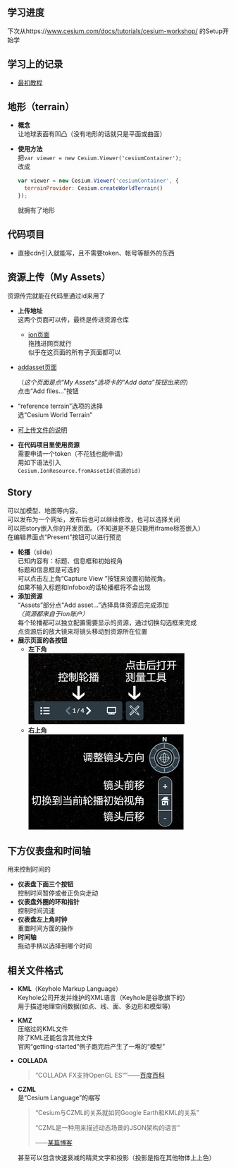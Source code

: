 ## 学习进度

下次从https://www.cesium.com/docs/tutorials/cesium-workshop/ 的Setup开始学

## 学习上的记录

- [最初教程](https://cesium.com/ion/stories?t=welcome)

## 地形（terrain）

- **概念**  
  让地球表面有凹凸（没有地形的话就只是平面或曲面）
  
- **使用方法**  
  把`var viewer = new Cesium.Viewer('cesiumContainer');`  
  改成  
  
  ```javascript
  var viewer = new Cesium.Viewer('cesiumContainer', {
    terrainProvider: Cesium.createWorldTerrain()
  });
  ```
  就拥有了地形

## 代码项目

- 直接cdn引入就能写，且不需要token、帐号等额外的东西

## 资源上传（My Assets）

资源传完就能在代码里通过id来用了

- **上传地址**  
  这两个页面可以传，最终是传进资源仓库

  - [ion页面](https://cesium.com/ion)  
    拖拽进网页就行  
似乎在这页面的所有子页面都可以
  
- [addasset页面](https://cesium.com/ion/addasset)  
  
    （*这个页面是点“My Assets”选项卡的“Add data”按钮出来的*）  
  点击“Add files...”按钮  
  
- “reference terrain”选项的选择  
  选“Cesium World Terrain”
  
- [可上传文件的说明](https://www.cesium.com/docs/tutorials/uploading/)

- **在代码项目里使用资源**  
    需要申请一个token（不花钱也能申请）  
    用如下语法引入  
    `Cesium.IonResource.fromAssetId(资源的id)`

## Story

可以加模型、地图等内容。  
可以发布为一个网址，发布后也可以继续修改，也可以选择关闭  
可以把story嵌入你的开发页面。（不知道是不是只能用iframe标签嵌入）  
在编辑界面点“Present”按钮可以进行预览

- **轮播**（silde）  
  已知内容有：标题、信息框和初始视角  
  标题和信息框是可选的  
  可以点击左上角“Capture View ”按钮来设置初始视角。  
  如果不输入标题和Infobox的话轮播框将不会出现
- **添加资源**  
  “Assets”部分点“Add asset...”选择具体资源后完成添加  
  *（资源都来自于ion账户）*  
  每个轮播都可以独立配置需要显示的资源，通过切换勾选框来完成  
  点资源后的放大镜来将镜头移动到资源所在位置
- **展示页面的各按钮**  
  - **左下角**  
    ![cesium-展示页面-左下角](..\图片\cesium-展示页面-左下角.PNG)
  - **右上角**  
    ![cesium-展示页面-右上角](..\图片\cesium-展示页面-右上角.PNG)

## 下方仪表盘和时间轴

用来控制时间的

- **仪表盘下面三个按钮**  
  控制时间暂停或者正负向走动
- **仪表盘外圈的环和指针**  
  控制时间流速
- **仪表盘左上角时钟**  
  重置时间方面的操作
- **时间轴**  
  拖动手柄以选择到哪个时间

## 相关文件格式

- **KML**（Keyhole Markup Language）  
  Keyhole公司开发并维护的XML语言（Keyhole是谷歌旗下的）  
  用于描述地理空间数据(如点、线、面、多边形和模型等)
  
- **KMZ**  
  压缩过的KML文件  
  除了KML还能包含其他文件  
  官网“getting-started”例子跑完后产生了一堆的“模型”
  
- **COLLADA**  

  > “COLLADA FX支持OpenGL ES“”——[百度百科](https://baike.baidu.com/item/COLLADA/2359440?fr=aladdin)

- **CZML**  
是“Cesium Language”的缩写
  
  > “Cesium与CZML的关系就如同Google Earth和KML的关系”
  >
  > “CZML是一种用来描述动态场景的JSON架构的语言”
  >
  > ——[某篇博客](https://www.cnblogs.com/mazhenyu/p/8315840.html)
  
  甚至可以包含快速衰减的精灵文字和投影（投影是指在其他物体上上色）